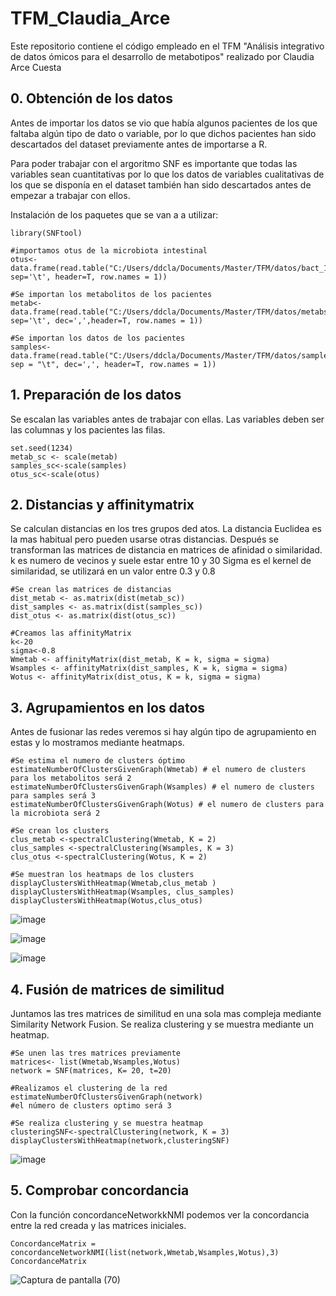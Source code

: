 # TFM_Claudia_Arce
Este repositorio contiene el código empleado en el TFM "Análisis integrativo de datos ómicos para el desarrollo de metabotipos" realizado por Claudia Arce Cuesta


## 0. Obtención de los datos
Antes de importar los datos se vio que había algunos pacientes de los que faltaba algún tipo de dato o variable, por lo que dichos pacientes han sido descartados del dataset previamente antes de importarse a R.

Para poder trabajar con el argoritmo SNF es importante que todas las variables sean cuantitativas por lo que los datos de variables cualitativas de los que se disponía en el dataset también han sido descartados antes de empezar a trabajar con ellos.

Instalación de los paquetes que se van a a utilizar:

```{r paquetes, echo=TRUE}
library(SNFtool)
```

```{r datos}
#importamos otus de la microbiota intestinal
otus<-data.frame(read.table("C:/Users/ddcla/Documents/Master/TFM/datos/bact_1.txt",  sep='\t', header=T, row.names = 1))

#Se importan los metabolitos de los pacientes
metab<-data.frame(read.table("C:/Users/ddcla/Documents/Master/TFM/datos/metabs_1.txt",  sep='\t', dec=',',header=T, row.names = 1))

#Se importan los datos de los pacientes
samples<-data.frame(read.table("C:/Users/ddcla/Documents/Master/TFM/datos/samples_1.txt", sep = "\t", dec=',', header=T, row.names = 1))
```

## 1. Preparación de los datos

Se escalan las variables antes de trabajar con ellas. Las variables deben ser las columnas y los pacientes las filas.

```{r snf}
set.seed(1234)
metab_sc <- scale(metab)
samples_sc<-scale(samples)
otus_sc<-scale(otus)
```

## 2. Distancias y affinitymatrix

Se calculan distancias en los tres grupos ded atos. La distancia Euclidea es la mas habitual pero pueden usarse otras distancias. Después se transforman las matrices de distancia en matrices de afinidad o similaridad. k es numero de vecinos y suele estar entre 10 y 30 Sigma es el kernel de similaridad, se utilizará en un valor entre 0.3 y 0.8

```{r dist}
#Se crean las matrices de distancias
dist_metab <- as.matrix(dist(metab_sc))
dist_samples <- as.matrix(dist(samples_sc))
dist_otus <- as.matrix(dist(otus_sc))

#Creamos las affinityMatrix
k<-20
sigma<-0.8
Wmetab <- affinityMatrix(dist_metab, K = k, sigma = sigma)
Wsamples <- affinityMatrix(dist_samples, K = k, sigma = sigma)
Wotus <- affinityMatrix(dist_otus, K = k, sigma = sigma)
```

## 3. Agrupamientos en los datos

Antes de fusionar las redes veremos si hay algún tipo de agrupamiento en estas y lo mostramos mediante heatmaps.

```{r clustering y heatmaps1}
#Se estima el numero de clusters óptimo
estimateNumberOfClustersGivenGraph(Wmetab) # el numero de clusters para los metabolitos será 2 
estimateNumberOfClustersGivenGraph(Wsamples) # el numero de clusters para samples será 3
estimateNumberOfClustersGivenGraph(Wotus) # el numero de clusters para la microbiota será 2

#Se crean los clusters
clus_metab <-spectralClustering(Wmetab, K = 2)
clus_samples <-spectralClustering(Wsamples, K = 3)
clus_otus <-spectralClustering(Wotus, K = 2)

#Se muestran los heatmaps de los clusters
displayClustersWithHeatmap(Wmetab,clus_metab )
displayClustersWithHeatmap(Wsamples, clus_samples)
displayClustersWithHeatmap(Wotus,clus_otus)
```
![image](https://user-images.githubusercontent.com/104385965/212497443-eb7a40ca-ac3f-4e41-8188-7742492a9bff.png)

![image](https://user-images.githubusercontent.com/104385965/212497442-254ef5a0-755b-407f-824d-b260c2449024.png)

![image](https://user-images.githubusercontent.com/104385965/212497438-e9eefb38-cb3a-447b-bd61-b07c76888b12.png)

## 4. Fusión de matrices de similitud

Juntamos las tres matrices de similitud en una sola mas compleja mediante Similarity Network Fusion. Se realiza clustering y se muestra mediante un heatmap.

```{r network}
#Se unen las tres matrices previamente
matrices<- list(Wmetab,Wsamples,Wotus)
network = SNF(matrices, K= 20, t=20)

#Realizamos el clustering de la red
estimateNumberOfClustersGivenGraph(network) 
#el número de clusters optimo será 3

#Se realiza clustering y se muestra heatmap
clusteringSNF<-spectralClustering(network, K = 3)
displayClustersWithHeatmap(network,clusteringSNF)

```
![image](https://user-images.githubusercontent.com/104385965/212497428-0a195c7d-0c5f-4237-9307-70d37d62251f.png)

## 5. Comprobar concordancia

Con la función concordanceNetworkkNMI podemos ver la concordancia entre la red creada y las matrices iniciales.

```{r concordance}
ConcordanceMatrix = concordanceNetworkNMI(list(network,Wmetab,Wsamples,Wotus),3)
ConcordanceMatrix

```
![Captura de pantalla (70)](https://user-images.githubusercontent.com/104385965/212497905-15c09b06-8a8e-4b82-91a4-8837b9fa260c.png)
